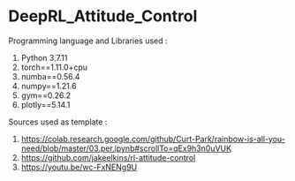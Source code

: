 # DeepRL_Attitude_Control

Programming language and  Libraries used :
1. Python 3.7.11
2. torch==1.11.0+cpu
3. numba==0.56.4
4. numpy==1.21.6
5. gym==0.26.2
6. plotly==5.14.1

Sources used as template :
1. https://colab.research.google.com/github/Curt-Park/rainbow-is-all-you-need/blob/master/03.per.ipynb#scrollTo=qEx9h3n0uVUK
2. https://github.com/jakeelkins/rl-attitude-control
3. https://youtu.be/wc-FxNENg9U
